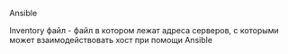 Ansible 

Inventory файл - файл в котором лежат адреса серверов, с которыми может взаимодействовать хост при помощи Ansible 


